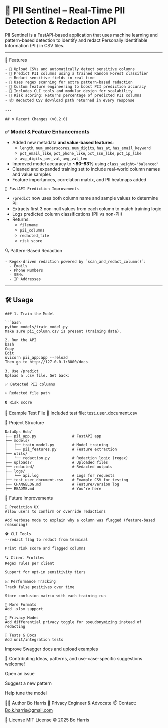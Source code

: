 # 🔐 PII Sentinel – Real-Time PII Detection & Redaction API

PII Sentinel is a FastAPI-based application that uses machine learning and pattern-based detection to identify and redact Personally Identifiable Information (PII) in CSV files.

---

🚀 Features
```
- 📁 Upload CSVs and automatically detect sensitive columns
- 🧠 Predict PII columns using a trained Random Forest classifier
- ✂️ Redact sensitive fields in real time
- 🔎 Uses regex scanning for extra pattern-based redaction
- 🧬 Custom feature engineering to boost PII prediction accuracy
- 🔧 Includes CLI tools and modular design for scalability
- 🪪 Risk scoring: Returns percentage of predicted PII columns
- 📦 Redacted CSV download path returned in every response

---

## ⚙️ Recent Changes (v0.2.0)
```
### ✅ Model & Feature Enhancements
- Added new metadata **and value-based features**:
  - `length`, `num_underscores`, `num_digits`, `has_at`, `has_email_keyword`
  - `pct_email_like`, `pct_phone_like`, `pct_ssn_like`, `pct_ip_like`
  - `avg_digits_per_val`, `avg_val_len`
- Improved model accuracy to **~80–83%** using `class_weight="balanced"`
- Cleaned and expanded training set to include real-world column names and value samples
- Feature importances, correlation matrix, and PII heatmaps added
```
🧠 FastAPI Prediction Improvements
```
- `/predict` now uses both column name and sample values to determine PII
- Extracts first 3 non-null values from each column to match training logic
- Logs predicted column classifications (PII vs non-PII)
- Returns:
  - `filename`
  - `pii_columns`
  - `redacted_file`
  - `risk_score`

🔍 Pattern-Based Redaction
```
- Regex-driven redaction powered by `scan_and_redact_column()`:
  - Emails
  - Phone Numbers
  - SSNs
  - IP Addresses
```
---

## 🛠️ Usage
```
### 1. Train the Model

```bash
python models/train_model.py
Make sure pii_column.csv is present (training data).

2. Run the API
bash
Copy
Edit
uvicorn pii_app:app --reload
Then go to http://127.0.0.1:8000/docs

3. Use /predict
Upload a .csv file. Get back:

✅ Detected PII columns

✂️ Redacted file path

🔒 Risk score
```
🧪 Example Test File
📄 Included test file: test_user_document.csv

📂 Project Structure
```
DataOps Hub/
├── pii_app.py                # FastAPI app
├── models/
│   ├── train_model.py        # Model training
│   └── pii_features.py       # Feature extraction
├── utils/
│   └── redaction.py          # Redaction logic (regex)
├── uploads/                  # Uploaded files
├── redacted/                 # Redacted outputs
├── logs/
│   └── api.log               # Logs for requests
├── test_user_document.csv    # Example CSV for testing
├── CHANGELOG.md              # Feature/version log
├── README.md                 # You’re here
```
🧾 Future Improvements
```
🧠 Prediction UX
Allow users to confirm or override redactions

Add verbose mode to explain why a column was flagged (feature-based reasoning)

🛠️ CLI Tools
--redact flag to redact from terminal

Print risk score and flagged columns

🔍 Client Profiles
Regex rules per client

Support for opt-in sensitivity tiers

📈 Performance Tracking
Track false positives over time

Store confusion matrix with each training run

📁 More Formats
Add .xlsx support

🔐 Privacy Modes
Add differential privacy toggle for pseudonymizing instead of redacting

🧪 Tests & Docs
Add unit/integration tests
```
Improve Swagger docs and upload examples

🤝 Contributing
Ideas, patterns, and use-case-specific suggestions welcome!

Open an issue

Suggest a new pattern

Help tune the model

🧑‍💻 Author
Bo Harris
🔐 Privacy Engineer & Advocate
📫 Contact: Bo.k.harris@gmail.com

📜 License
MIT License © 2025 Bo Harris
